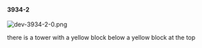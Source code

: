 #### 3934-2
![dev-3934-2-0.png](https://github.com/lil-lab/nlvr/raw/master/nlvr/dev/images/2/dev-3934-2-0.png "dev-3934-2-0.png")

there is a tower with a yellow block below a yellow block at the top